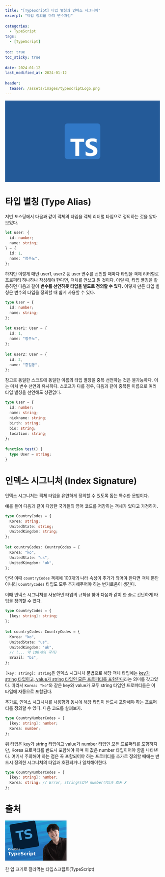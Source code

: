 ```yaml
---
title: "[TypeScript] 타입 별칭과 인덱스 시그니처"
excerpt: "타입 정의를 마치 변수처럼"

categories:
  - TypeScript
tags:
  - [TypeScript]

toc: true
toc_sticky: true

date: 2024-01-12
last_modified_at: 2024-01-12

header:
  teaser: /assets/images/typescriptLogo.png
---
```


<img src="/assets/images/typescriptLogo.png" width="1200">

# 타입 별칭 (Type Alias)

저번 포스팅에서 다음과 같이 객체의 타입을 객체 리터럴 타입으로 정의하는 것을 알아보았다.

```ts
let user: {
  id: number;
  name: string;
} = {
  id: 1,
  name: "정주노",
};
```

하지만 이렇게 매번 user1, user2 등 user 변수를 선언할 때마다 타입을 객체 리터럴로 프로퍼티 하나하나 작성해야 한다면, 객체를 안쓰고 말 것이다. 이럴 때, 타입 별칭을 활용하면 다음과 같이 <b>변수를 선언하듯 타입을 별도로 정의할 수 있다.</b> 이렇게 만든 타입 별칭은 변수의 타입을 정의할 때 쉽게 사용할 수 있다.

```ts
type User = {
  id: number;
  name: string;
};

let user1: User = {
  id: 1,
  name: "정주노",
};

let user2: User = {
  id: 2,
  name: "홍길동",
};
```

참고로 동일한 스코프에 동일한 이름의 타입 별칭을 중복 선언하는 것은 불가능하다. 이는 마치 변수 선언과 유사하다. 스코프가 다를 경우, 다음과 같이 중복된 이름으로 여러 타입 별칭을 선언해도 상관없다.

```ts
type User = {
  id: number;
  name: string;
  nickname: string;
  birth: string;
  bio: string;
  location: string;
};

function test() {
  type User = string;
}
```

# 인덱스 시그니처 (Index Signature)

인덱스 시그니처는 객체 타입을 유연하게 정의할 수 있도록 돕는 특수한 문법이다.

예를 들어 다음과 같이 다양한 국가들의 영어 코드를 저장하는 객체가 있다고 가정하자.

```ts
type CountryCodes = {
  Korea: string;
  UnitedState: string;
  UnitedKingdom: string;
};

let countryCodes: CountryCodes = {
  Korea: "ko",
  UnitedState: "us",
  UnitedKingdom: "uk",
};
```

만약 이때 `countryCodes` 객체에 100개의 나라 속성이 추가가 되어야 한다면 객체 뿐만 아니라 `CountryCodes` 타입도 모두 추가해주어야 하는 번거로움이 생긴다.

이때 인덱스 시그니처를 사용하면 타입의 규칙을 찾아 다음과 같이 한 줄로 간단하게 타입을 정의할 수 있다.

```ts
type CountryCodes = {
  [key: string]: string;
};

let countryCodes: CountryCodes = {
  Korea: "ko",
  UnitedState: "us",
  UnitedKingdom: "uk",
  // (... 약 100개의 국가)
  Brazil: "bz",
};
```

`[key: string]: string`은 인덱스 시그니처 문법으로 해당 객체 타입에는 <u>key가 string 타입이고, value가 string 타입인 모든 프로퍼티를 포함한다</u>라는 의미를 갖고있다. 따라서 `Korea: "ko"`와 같은 key와 value가 모두 string 타입인 프로퍼티들은 이 타입에 자동으로 포함된다.

추가로, 인덱스 시그니처를 사용함과 동시에 해당 타입이 반드시 포함해야 하는 프로퍼티를 정의할 수 있다. 다음 코드를 살펴보자.

```ts
type CountryNumberCodes = {
  [key: string]: number;
  Korea: number;
};
```

위 타입은 key가 string 타입이고 value가 number 타입인 모든 프로퍼티를 포함하지만, Korea 프로퍼티를 반드시 포함해야 하며 이 값은 number 타입이어야 함을 나타낸다. 여기서 주의해야 하는 점은 꼭 포함되어야 하는 프로퍼티를 추가로 정의할 때에는 반드시 정의한 시그니처의 타입과 호환되거나 일치해야한다.

```ts
type CountryNumberCodes = {
  [key: string]: number;
  Korea: string; // Error, string타입은 number타입과 호환 X
};
```

# 출처

<img src="/assets/images/one-byte-typescript.png" width="200">

한 입 크기로 잘라먹는 타입스크립트(TypeScript)
